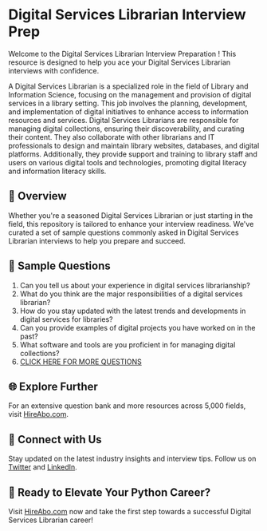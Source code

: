 # Digital Services Librarian Interview Prep

Welcome to the Digital Services Librarian Interview Preparation ! This resource is designed to help you ace your Digital Services Librarian interviews with confidence.

A Digital Services Librarian is a specialized role in the field of Library and Information Science, focusing on the management and provision of digital services in a library setting. This job involves the planning, development, and implementation of digital initiatives to enhance access to information resources and services. Digital Services Librarians are responsible for managing digital collections, ensuring their discoverability, and curating their content. They also collaborate with other librarians and IT professionals to design and maintain library websites, databases, and digital platforms. Additionally, they provide support and training to library staff and users on various digital tools and technologies, promoting digital literacy and information literacy skills.

## 🚀 Overview

Whether you're a seasoned Digital Services Librarian or just starting in the field, this repository is tailored to enhance your interview readiness. We've curated a set of sample questions commonly asked in Digital Services Librarian interviews to help you prepare and succeed.

## 📝 Sample Questions

1. Can you tell us about your experience in digital services librarianship?
2. What do you think are the major responsibilities of a digital services librarian?
3. How do you stay updated with the latest trends and developments in digital services for libraries?
4. Can you provide examples of digital projects you have worked on in the past?
5. What software and tools are you proficient in for managing digital collections?
6. [CLICK HERE FOR MORE QUESTIONS](https://hireabo.com/job/18_0_7/Digital%20Services%20Librarian)

## 🌐 Explore Further

For an extensive question bank and more resources across 5,000 fields, visit [HireAbo.com](https://www.hireabo.com).

## 📱 Connect with Us

Stay updated on the latest industry insights and interview tips. Follow us on [Twitter](https://twitter.com/hireabo) and [LinkedIn](https://www.linkedin.com/in/hire-abo-3609972a8/).

## 🚀 Ready to Elevate Your Python Career?

Visit [HireAbo.com](https://www.hireabo.com) now and take the first step towards a successful Digital Services Librarian career!